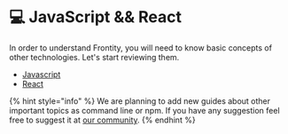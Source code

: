 # 💻 JavaScript && React

In order to understand Frontity, you will need to know basic concepts of other technologies. Let's start reviewing them.

* [Javascript](javascript-basics.md)
* [React](react-basic.md)

{% hint style="info" %}
We are planning to add new guides about other important topics as command line or npm. If you have any suggestion feel free to suggest it at [our community](https://community.frontity.org/c/docs-and-tutorials).
{% endhint %}

